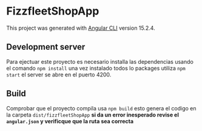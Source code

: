 # FizzfleetShopApp

This project was generated with [Angular CLI](https://github.com/angular/angular-cli) version 15.2.4.

## Development server

Para ejectuar este proyecto es necesario installa las dependencias usando el comando `npm install`
una vez instalado todos lo packages utiliza `npm start` el server se abre en el puerto 4200.

## Build

Comprobar que el proyecto compila usa `npm build` esto genera el codigo en la carpeta `dist/fizzfleetShopApp` **si da un error inesperado revise el `angular.json` y verificque que la ruta sea correcta**